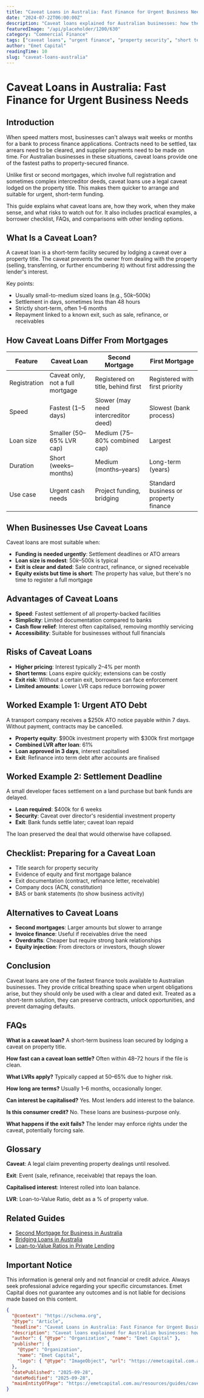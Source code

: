 ```yaml
---
title: "Caveat Loans in Australia: Fast Finance for Urgent Business Needs"
date: "2024-07-22T06:00:00Z"
description: "Caveat loans explained for Australian businesses: how they work, advantages, risks, worked examples, FAQs, and preparation tips for urgent property-secured finance."
featuredImage: "/api/placeholder/1200/630"
category: "Commercial Finance"
tags: ["caveat loans", "urgent finance", "property security", "short term loans", "business funding", "private lending", "commercial finance", "Australian business loans"]
author: "Emet Capital"
readingTime: 10
slug: "caveat-loans-australia"
---
```


# Caveat Loans in Australia: Fast Finance for Urgent Business Needs

## Introduction

When speed matters most, businesses can't always wait weeks or months for a bank to process finance applications. Contracts need to be settled, tax arrears need to be cleared, and supplier payments need to be made on time. For Australian businesses in these situations, caveat loans provide one of the fastest paths to property-secured finance.

Unlike first or second mortgages, which involve full registration and sometimes complex intercreditor deeds, caveat loans use a legal caveat lodged on the property title. This makes them quicker to arrange and suitable for urgent, short-term funding.

This guide explains what caveat loans are, how they work, when they make sense, and what risks to watch out for. It also includes practical examples, a borrower checklist, FAQs, and comparisons with other lending options.

## What Is a Caveat Loan?

A caveat loan is a short-term facility secured by lodging a caveat over a property title. The caveat prevents the owner from dealing with the property (selling, transferring, or further encumbering it) without first addressing the lender's interest.

Key points:
- Usually small-to-medium sized loans (e.g., $50k–$500k)
- Settlement in days, sometimes less than 48 hours
- Strictly short-term, often 1–6 months
- Repayment linked to a known exit, such as sale, refinance, or receivables

## How Caveat Loans Differ From Mortgages

| Feature | Caveat Loan | Second Mortgage | First Mortgage |
|---------|-------------|----------------|----------------|
| Registration | Caveat only, not a full mortgage | Registered on title, behind first | Registered with first priority |
| Speed | Fastest (1–5 days) | Slower (may need intercreditor deed) | Slowest (bank process) |
| Loan size | Smaller (50–65% LVR cap) | Medium (75–80% combined cap) | Largest |
| Duration | Short (weeks–months) | Medium (months–years) | Long-term (years) |
| Use case | Urgent cash needs | Project funding, bridging | Standard business or property finance |

## When Businesses Use Caveat Loans

Caveat loans are most suitable when:
- **Funding is needed urgently**: Settlement deadlines or ATO arrears
- **Loan size is modest**: $50k–$500k is typical
- **Exit is clear and dated**: Sale contract, refinance, or signed receivable
- **Equity exists but time is short**: The property has value, but there's no time to register a full mortgage

## Advantages of Caveat Loans

- **Speed**: Fastest settlement of all property-backed facilities
- **Simplicity**: Limited documentation compared to banks
- **Cash flow relief**: Interest often capitalised, removing monthly servicing
- **Accessibility**: Suitable for businesses without full financials

## Risks of Caveat Loans

- **Higher pricing**: Interest typically 2–4% per month
- **Short terms**: Loans expire quickly; extensions can be costly
- **Exit risk**: Without a certain exit, borrowers can face enforcement
- **Limited amounts**: Lower LVR caps reduce borrowing power

## Worked Example 1: Urgent ATO Debt

A transport company receives a $250k ATO notice payable within 7 days. Without payment, contracts may be cancelled.

- **Property equity**: $900k investment property with $300k first mortgage
- **Combined LVR after loan**: 61%
- **Loan approved in 3 days**, interest capitalised
- **Exit**: Refinance into term debt after accounts are finalised

## Worked Example 2: Settlement Deadline

A small developer faces settlement on a land purchase but bank funds are delayed.

- **Loan required**: $400k for 6 weeks
- **Security**: Caveat over director's residential investment property
- **Exit**: Bank funds settle later; caveat loan repaid

The loan preserved the deal that would otherwise have collapsed.

## Checklist: Preparing for a Caveat Loan

- Title search for property security
- Evidence of equity and first mortgage balance
- Exit documentation (contract, refinance letter, receivable)
- Company docs (ACN, constitution)
- BAS or bank statements (to show business activity)

## Alternatives to Caveat Loans

- **Second mortgages**: Larger amounts but slower to arrange
- **Invoice finance**: Useful if receivables drive the need
- **Overdrafts**: Cheaper but require strong bank relationships
- **Equity injection**: From directors or investors, though slower

## Conclusion

Caveat loans are one of the fastest finance tools available to Australian businesses. They provide critical breathing space when urgent obligations arise, but they should only be used with a clear and dated exit. Treated as a short-term solution, they can preserve contracts, unlock opportunities, and prevent damaging defaults.

## FAQs

**What is a caveat loan?**
A short-term business loan secured by lodging a caveat on property title.

**How fast can a caveat loan settle?**
Often within 48–72 hours if the file is clean.

**What LVRs apply?**
Typically capped at 50–65% due to higher risk.

**How long are terms?**
Usually 1–6 months, occasionally longer.

**Can interest be capitalised?**
Yes. Most lenders add interest to the balance.

**Is this consumer credit?**
No. These loans are business-purpose only.

**What happens if the exit fails?**
The lender may enforce rights under the caveat, potentially forcing sale.

## Glossary

**Caveat**: A legal claim preventing property dealings until resolved.

**Exit**: Event (sale, refinance, receivable) that repays the loan.

**Capitalised interest**: Interest rolled into loan balance.

**LVR**: Loan-to-Value Ratio, debt as a % of property value.

## Related Guides

- [Second Mortgage for Business in Australia](/resources/guides/second-mortgage-for-business-australia)
- [Bridging Loans in Australia](/resources/guides/bridging-loans-australia)
- [Loan-to-Value Ratios in Private Lending](/resources/guides/loan-to-value-ratios-private-lending)

## Important Notice

This information is general only and not financial or credit advice. Always seek professional advice regarding your specific circumstances. Emet Capital does not guarantee any outcomes and is not liable for decisions made based on this content.

```json
{
  "@context": "https://schema.org",
  "@type": "Article",
  "headline": "Caveat Loans in Australia: Fast Finance for Urgent Business Needs",
  "description": "Caveat loans explained for Australian businesses: how they work, advantages, risks, examples, FAQs, and preparation tips.",
  "author": { "@type": "Organization", "name": "Emet Capital" },
  "publisher": {
    "@type": "Organization",
    "name": "Emet Capital",
    "logo": { "@type": "ImageObject", "url": "https://emetcapital.com.au/static/logo.png" }
  },
  "datePublished": "2025-09-28",
  "dateModified": "2025-09-28",
  "mainEntityOfPage": "https://emetcapital.com.au/resources/guides/caveat-loans-australia"
}
```